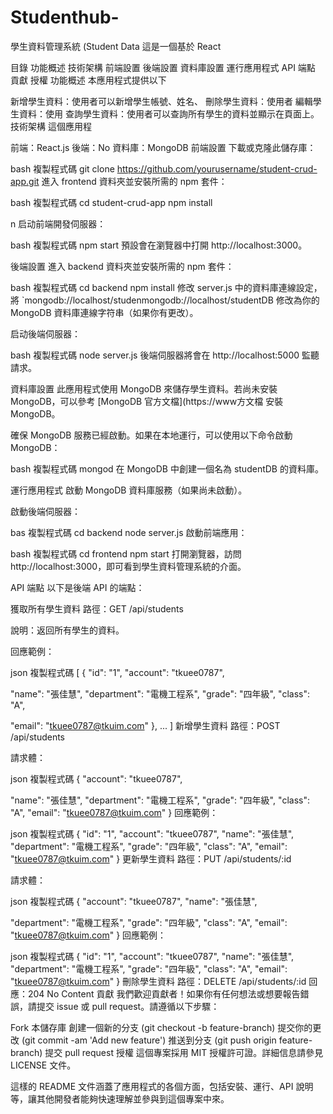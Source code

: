 # Studenthub-
學生資料管理系統 (Student Data
這是一個基於 React

目錄
功能概述
技術架構
前端設置
後端設置
資料庫設置
運行應用程式
API 端點
貢獻
授權
功能概述
本應用程式提供以下

新增學生資料：使用者可以新增學生帳號、姓名、
刪除學生資料：使用者
編輯學生資料：使用
查詢學生資料：使用者可以查詢所有學生的資料並顯示在頁面上。
技術架構
這個應用程

前端：React.js
後端：No
資料庫：MongoDB
前端設置
下載或克隆此儲存庫：

bash
複製程式碼
git clone https://github.com/yourusername/student-crud-app.git
進入 frontend 資料夾並安裝所需的 npm 套件：

bash
複製程式碼
cd student-crud-app
npm install

n
启动前端開發伺服器：

bash
複製程式碼
npm start
預設會在瀏覽器中打開 http://localhost:3000。

後端設置
進入 backend 資料夾並安裝所需的 npm 套件：

bash
複製程式碼
cd backend
npm install
修改 server.js 中的資料庫連線設定，將 `mongodb://localhost/studenmongodb://localhost/studentDB 修改為你的 MongoDB 資料庫連線字符串（如果你有更改）。

启动後端伺服器：

bash
複製程式碼
node server.js
後端伺服器將會在 http://localhost:5000 監聽請求。

資料庫設置
此應用程式使用 MongoDB 來儲存學生資料。若尚未安裝 MongoDB，可以參考 [MongoDB 官方文檔](https://www方文檔 安裝 MongoDB。

確保 MongoDB 服務已經啟動。如果在本地運行，可以使用以下命令啟動 MongoDB：

bash
複製程式碼
mongod
在 MongoDB 中創建一個名為 studentDB 的資料庫。

運行應用程式
啟動 MongoDB 資料庫服務（如果尚未啟動）。

啟動後端伺服器：

bas
複製程式碼
cd backend
node server.js
啟動前端應用：

bash
複製程式碼
cd frontend
npm start
打開瀏覽器，訪問 http://localhost:3000，即可看到學生資料管理系統的介面。

API 端點
以下是後端 API 的端點：

獲取所有學生資料
路徑：GET /api/students

說明：返回所有學生的資料。

回應範例：

json
複製程式碼
[
  {
    "id": "1",
    "account": "tkuee0787",
    
  
"name": "張佳慧",
    "department": "電機工程系",
    "grade": "四年級",
    "class": "A",
    
    
"email": "tkuee0787@tkuim.com"
  },
  ...
]
新增學生資料
路徑：POST /api/students

請求體：

json
複製程式碼
{
  "account": "tkuee0787",
  
  
"name": "張佳慧",
  "department": "電機工程系",
  "grade": "四年級",
  "class": "A",
  "email": "tkuee0787@tkuim.com"
}
回應範例：

json
複製程式碼
{
  "id": "1",
  "account": "tkuee0787",
  "name": "張佳慧",
  "department": "電機工程系",
  "grade": "四年級",
  "class": "A",
  "email": "tkuee0787@tkuim.com"
}
更新學生資料
路徑：PUT /api/students/:id

請求體：

json
複製程式碼
{
  "account": "tkuee0787",
  "name": "張佳慧",
  
 
"department": "電機工程系",
  "grade": "四年級",
  "class": "A",
  "email": "tkuee0787@tkuim.com"
}
回應範例：

json
複製程式碼
{
  "id": "1",
  "account": "tkuee0787",
  "name": "張佳慧",
  "department": "電機工程系",
  "grade": "四年級",
  "class": "A",
  "email": "tkuee0787@tkuim.com"
}
刪除學生資料
路徑：DELETE /api/students/:id
回應：204 No Content
貢獻
我們歡迎貢獻者！如果你有任何想法或想要報告錯誤，請提交 issue 或 pull request。請遵循以下步驟：

Fork 本儲存庫
創建一個新的分支 (git checkout -b feature-branch)
提交你的更改 (git commit -am 'Add new feature')
推送到分支 (git push origin feature-branch)
提交 pull request
授權
這個專案採用 MIT 授權許可證。詳細信息請參見 LICENSE 文件。

這樣的 README 文件涵蓋了應用程式的各個方面，包括安裝、運行、API 說明等，讓其他開發者能夠快速理解並參與到這個專案中來。






